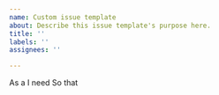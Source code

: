```yaml
---
name: Custom issue template
about: Describe this issue template's purpose here.
title: ''
labels: ''
assignees: ''

---
```


As a 
I need
So that
